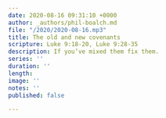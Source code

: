 ```yaml
---
date: 2020-08-16 09:31:10 +0000
author: _authors/phil-boalch.md
file: "/2020/2020-08-16.mp3"
title: The old and new covenants
scripture: Luke 9:18-20, Luke 9:28-35
description: If you’ve mixed them fix them.
series: ''
duration: ''
length: 
image: ''
notes: ''
published: false

---
```

